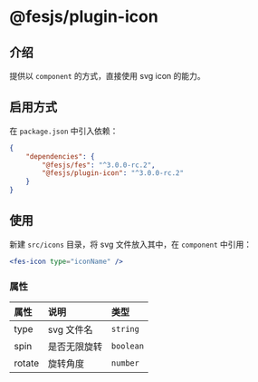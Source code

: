 # @fesjs/plugin-icon

## 介绍

提供以 `component` 的方式，直接使用 svg icon 的能力。

## 启用方式

在 `package.json` 中引入依赖：

```json
{
    "dependencies": {
        "@fesjs/fes": "^3.0.0-rc.2",
        "@fesjs/plugin-icon": "^3.0.0-rc.2"
    }
}
```

## 使用

新建 `src/icons` 目录，将 svg 文件放入其中，在 `component` 中引用：

```jsx
<fes-icon type="iconName" />
```

### 属性

| 属性   | 说明         | 类型      |
| :----- | :----------- | :-------- |
| type   | svg 文件名   | `string`  |
| spin   | 是否无限旋转 | `boolean` |
| rotate | 旋转角度     | `number`  |
